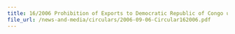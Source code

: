 ```yaml
---
title: 16/2006 Prohibition of Exports to Democratic Republic of Congo under UNSC Resolution 1698
file_url: /news-and-media/circulars/2006-09-06-Circular162006.pdf
---
```

